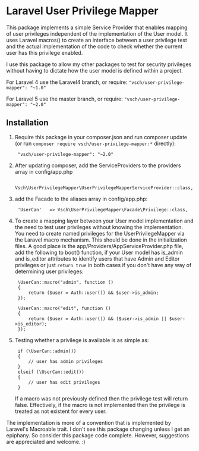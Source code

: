 # Laravel User Privilege Mapper

This package implements a simple Service Provider that enables mapping of user privileges independent of the implementation of the User model. It uses Laravel macros() to create an interface between a user privilege test and the actual implementation of the code to check whether the current user has this privilege enabled.

I use this package to allow my other packages to test for security privileges without having to dictate how the user model is defined within a project.

For Laravel 4 use the Laravel4 branch, or require: `"vsch/user-privilege-mapper": "~1.0"`

For Laravel 5 use the master branch, or require: `"vsch/user-privilege-mapper": "~2.0"`

## Installation

1. Require this package in your composer.json and run composer update (or run `composer require vsch/user-privilege-mapper:*` directly):

        "vsch/user-privilege-mapper": "~2.0"

2. After updating composer, add the ServiceProviders to the providers array in config/app.php

        Vsch\UserPrivilegeMapper\UserPrivilegeMapperServiceProvider::class,

3. add the Facade to the aliases array in config/app.php:

        'UserCan'   => Vsch\UserPrivilegeMapper\Facade\Privilege::class,

4. To create a mapping layer between your User model implementation and the need to test user privileges without knowing the implementation. You need to create named privileges for the UserPrivilegeMapper via the Laravel macro mechanism. This should be done in the initialization files. A good place is the app/Providers/AppServiceProvider.php file, add the following to boot() function, if your User model has is_admin and is_editor attributes to identify users that have Admin and Editor privileges or just `return true` in both cases if you don't have any way of determining user privileges:

        \UserCan::macro("admin", function ()
        {
            return ($user = Auth::user()) && $user->is_admin;
        });

        \UserCan::macro("edit", function ()
        {
            return ($user = Auth::user()) && ($user->is_admin || $user->is_editor);
        });

5. Testing whether a privilege is available is as simple as:

        if (\UserCan::admin())
        {
            // user has admin privileges
        }
        elseif (\UserCan::edit())
        {
            // user has edit privileges
        }

    If a macro was not previously defined then the privilege test will return false. Effectively, if the macro is not implemented then the privilege is treated as not existent for every user.

The implementation is more of a convention that is implemented by Laravel's Macroable trait. I don't see this package changing unless I get an epiphany. So consider this package code complete. However, suggestions are appreciated and welcome. :)
